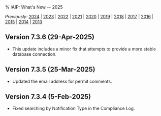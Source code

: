 % IAIP: What's New -- 2025

*Previously:*
[2024](changelog-2024.html) |
[2023](changelog-2023.html) |
[2022](changelog-2022.html) |
[2021](changelog-2021.html) |
[2020](changelog-2020.html) |
[2019](changelog-2019.html) |
[2018](changelog-2018.html) |
[2017](changelog-2017.html) |
[2016](changelog-2016.html) |
[2015](changelog-2015.html) |
[2014](changelog-2014.html) |
[2013](changelog-2013.html)

## Version 7.3.6 <span>(29-Apr-2025)</span>

* This update includes a minor fix that attempts to provide a more stable database connection.

## Version 7.3.5 <span>(25-Mar-2025)</span>

* Updated the email address for permit comments.

## Version 7.3.4 <span>(5-Feb-2025)</span>

* Fixed searching by Notification Type in the Compliance Log.
